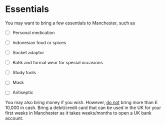 # Essentials

<p> You may want to bring a few essentials to Manchester, such as </p>

- [ ] Personal medication 
- [ ] Indonesian food or spices
- [ ] Socket adaptor
- [ ] Batik and formal wear for special occasions 
- [ ] Study tools 
- [ ] Mask
- [ ] Antiseptic 
  

You may also bring money if you wish. However, [do not](https://www.gov.uk/bringing-cash-into-uk) bring more than £ 10,000 in cash. Bring a debit/credit card that can be used in the UK for your first weeks in Manchester as it takes weeks/months to open a UK bank account.
